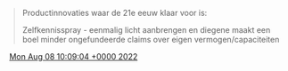 > Productinnovaties waar de 21e eeuw klaar voor is:  
>   
> Zelfkennisspray \- eenmalig licht aanbrengen en diegene maakt een boel minder ongefundeerde claims over eigen vermogen/capaciteiten

<img src="../../media/tweet.ico" width="12" /> [Mon Aug 08 10:09:04 +0000 2022](https://twitter.com/DromerDenker/status/1556583262268555264)